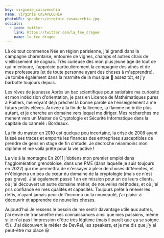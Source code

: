 ```yaml
---
key: virginie_casavecchia
name: Virginie CASAVECCHIA
photoURL: speakers/virginie_casavecchia.jpg
socials:
  - icon: twitter
    link: https://twitter.com/la_fee_dragee
    name: la_fee_dragee
---
```


Là où tout commence
Née en région parisienne, j'ai grandi dans la campagne charentaise, entourée de vignes, champs et autres chais de vieillissement de cognac.
Très curieuse dès mon plus jeune âge de tout ce qui m'entoure, j'apprécie particulièrement la compagnie des aînés et de mes professeurs (et de toute personne ayant des choses à m'apprendre).
Je tombe également dans la marmite de la musique 🎹 assez tôt, et j'y barbotte toujours depuis.

Les rêves de jeunesse
Après un bac scientifique pour satisfaire ma curiosité et mon indécision d'orientation, je pars en Licence de Mathématiques pures à Poitiers, me voyant déjà prêcher la bonne parole de l'enseignement à me futurs petits élèves. Arrivée à la fin de la licence, la flamme ne brûle plus autant, et je cherche un domaine vers lequel me diriger.
Mes recherches me mènent vers un Master de Cryptologie et Sécurité Informatique dans la capitale du cannelé : Bordeaux.

La fin du master en 2010 est quelque peu incertaine, la crise de 2008 ayant laissé ses traces et emporté les finances des entreprises susceptibles de prendre de gens en stage de fin d'étude.
Je décroche néanmoins mon diplôme et me voilà prête pour la vie active !

La vie à la montagne
En 2011 j'obtiens mon premier emploi dans l'agglomération grenobloise, dans une PME (dans laquelle je suis toujours en 2022) qui me permettra de m'essayer à plein de choses différentes, et m'éloignera un peu du cœur du domaine de la cryptologie (mais ce n'est pas grave). J'ai également passé 1 an en mission pour un de leurs clients, où j'ai découvert un autre domaine métier, de nouvelles méthodes, et où j'ai pris confiance en mes qualités et capacités.
Toujours prête à relever les défis, n'ayant jamais peur de l'inconnu ou la nouveauté, j'ai plaisir à découvrir et apprendre de nouvelles choses.

Aujourd'hui
Je ressens le besoin de me sentir davantage utile aux autres, j'ai envie de transmettre mes connaissances ainsi que mes passions, même si je n'ai pas l'impression d'être très légitime (mais il paraît que ça se soigne 😉). J'ai découvert le métier de DevRel, les speakers, et je me dis que j'y ai peut-être ma place 😃